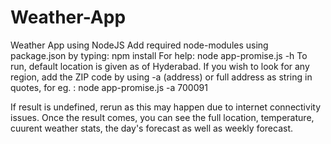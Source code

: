 # Weather-App
Weather App using NodeJS
Add required node-modules using package.json by typing: npm install
For help:
node app-promise.js -h 
To run, default location is given as of Hyderabad. 
If you wish to look for any region, add the ZIP code by using -a (address)
or full address as string in quotes, for eg. :
node app-promise.js -a 700091

If result is undefined, rerun as this may happen due to internet connectivity issues. 
Once the result comes, you can see the full location, temperature, cuurent weather stats,
the day's forecast as well as weekly forecast. 
